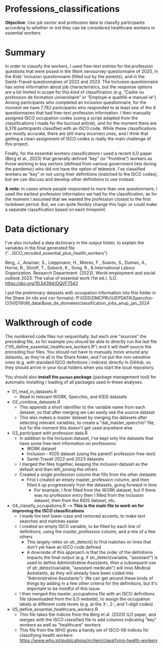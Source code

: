 # Professions_classifications  
**Objective**: Use job sector and profession data to classify participants according to whether or not they can be considered healthcare workers or essential workers

# Summary  
In order to classify the workers, I used free-text entries for the profession questions that were posed in the Work serosurvey questionnaire of 2020, in the Kids’ inclusion questionnaire (filled out by the parents), and in the Santé-Travail questionnaires of 2022 and 2023. The Inclusion questionnaire has some information about job characteristics, but the response options are a bit limited in scope for this kind of classification (e.g. “Cadre ou profession de formation universitaire” or “Employé-e qualifié-e manuel-le”).
Among participants who completed an inclusion questionnaire, for the moment we have 7,782 participants who responded to at least one of the 4 questionnaires that had free-text profession information. I then manually assigned ISCO occupation codes (using a script adapted from the classifications I made for the burnout article), and for the moment there are 6,376 participants classified with an ISCO code. While these classifications are mostly accurate, there are still many incorrect ones, and I think that getting a clean assignment of ISCO codes is really the main challenge of this project.

Finally, for the essential workers classifications I used a recent ILO paper (Berg et al., 2023) that generally defined “key” (or “frontline”) workers as those working in key sectors (defined from various government lists during the pandemic) who did not have the option of telework. I’ve classified workers as “key” or not using their definitions (matched to the ISCO codes), but we can discuss and develop other definitions to use instead.

**A note:** in cases where people responded to more than one questionnaire, I used the earliest profession information we had for the classification, as for the moment I assumed that we wanted the profession closest to the first lockdown period. But, we can quite flexibly change this logic or could make a separate classification based on each timepoint.

# Data dictionary  
I've also included a data dictionary in the output folder, to explain the variables in the final generated file ("...ISCO_recoded_essential_plus_health_workers")

Berg, J., Ananian, S., Lieppmann, H., Mieres, F., Soares, S., Duman, A., Horne, R., Shroff, T., Sobeck, K., Song, R., & International Labour Organization. Research Department. (2023). World employment and social outlook 2023: The value of essential work (1st ed.). ILO. https://doi.org/10.54394/OQVF7543

I put the preliminary datasets with occupation information into this folder in the Share (in rds and csv formats):
P:\ODS\DMCPRU\UEPDATA\Specchio-COVID19\99_data\Base_de_données\classification_jobs_anup_jan_2024

# Walkthrough of code  
The numbered code files run sequentially, but each one "sources" the preceding file, so for example you should be able to directly run the last file ("05_define_essential_healthcare_workers.R") and it will itself source the preceding four files. You should not have to manually move around any datasets, as they're all in the Share folder, and I've put the non-sensitive ones (e.g. with standard ISCO definitions / indices) directly in GitHub, so they should arrive in your local folders when you start the local repository.

You should also **install the `pacman` package** (package management tool) for automatic installing / loading of all packages used in these analyses.

-  01_read_in_datasets.R
    -  Read in relevant WORK, Specchio, and KIDS datasets
-  02_combine_datasets.R
    -  This appends a short identifier to the variable name from each dataset, so that after merging we can easily see the source dataset
    -  This also makes a master dataset by merging the datasets after selecting relevant variables, to create a "dat_master_specchio" file, but for the moment this doesn't get used anywhere else.
-  03_participant with profession data.R
    -  In addition to the Inclusion dataset, I've kept only the datasets that have some free-text information on professions:
        -  WORK dataset
        -  Inclusion - KIDS dataset (using the parent1 profession free-text)
        -  Santé-Travail 2022 and 2023 datasets
    -  I merged the files together, keeping the inclusion dataset as the default and then left_joining the others
    -  Created a single profession column that fills from the other datasets
        -  First I created an empty master_profession column, and then filled it up progressively from the datasets, going forward in time
            - For example, I first filled from the WORK dataset, but if there was no profession entry then I filled from the inclusion dataset, then from the KIDS dataset, etc.
-  04_classify_occupations.R --> **This is the main file to work on for improving the ISCO classifications**
    -  I made the text lower-case and removed accents, to make text searches and matches easier
    -  I created an empty ISCO variable, to be filled by each line of definitions, using the master_profession column, and a mix of a few others
        -  This largely relies on str_detect() to find matches on lines that don't yet have an ISCO code defined
        -  A downside of this approach is that the order of the definitions impacts the final output (e.g. if str_detect(variable, "assistant") is used to define Administrative Assistants, then a subsequent use of str_detect(variable, "assistant medicale") will miss Medical Assistants, as they will already have been coded into "Administrative Assistants"). We can get around these kinds of things by adding in a few other criteria for the definitions, but it's important to be mindful of this issue.
    -  I then merged this master_occupations file with an ISCO definitions file (downloaded from the ILO website), to assign the occupation labels at different code levels (e.g. at the 3-, 2-, and 1-digit codes)
-  05_define_essential_healthcare_workers.R
    - This file takes the indices from the Berg et al. (2023) ILO paper, and merges with the ISCO classified file to add columns indicating "key" workers as well as "healthcare" workers
    - This file from the WHO gives a handy set of ISCO-08 indices for classifying health workers: https://www.who.int/publications/m/item/classifying-health-workers
